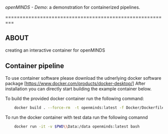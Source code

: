 *openMINDS - Demo*: a demonstration for containerized pipelines. 

=========================================================


ABOUT
-----


creating an interactive container for openMINDS



Container pipeline
----

To use container software please download the udnerlying docker software package 
[https://www.docker.com/products/docker-desktop/]
After installation you can directly start building the example container below.

To build the provided docker container run the following command:

```bash
    docker build . --force-rm  -t openminds:latest -f Docker/Dockerfile
```

To run the docker container with test data run the following comannd
```bash
    docker run -it -v $PWD\\Data:/data openminds:latest bash
```


